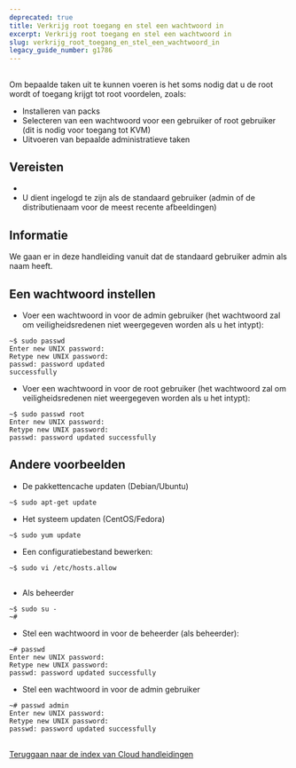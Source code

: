 ```yaml
---
deprecated: true
title: Verkrijg root toegang en stel een wachtwoord in
excerpt: Verkrijg root toegang en stel een wachtwoord in
slug: verkrijg_root_toegang_en_stel_een_wachtwoord_in
legacy_guide_number: g1786
---
```



## 
Om bepaalde taken uit te kunnen voeren is het soms nodig dat u de root wordt of toegang krijgt tot root voordelen, zoals:

- Installeren van packs
- Selecteren van een wachtwoord voor een gebruiker of root gebruiker (dit is nodig voor toegang tot KVM)
- Uitvoeren van bepaalde administratieve taken




## Vereisten

- []({legacy}1775)
- U dient ingelogd te zijn als de standaard gebruiker (admin of de distributienaam voor de meest recente afbeeldingen)



## Informatie
We gaan er in deze handleiding vanuit dat de standaard gebruiker admin als naam heeft.


## Een wachtwoord instellen

- Voer een wachtwoord in voor de admin gebruiker (het wachtwoord zal om veiligheidsredenen niet weergegeven worden als u het intypt): 

```
~$ sudo passwd
Enter new UNIX password:
Retype new UNIX password:
passwd: password updated 
successfully
```


- Voer een wachtwoord in voor de root gebruiker (het wachtwoord zal om veiligheidsredenen niet weergegeven worden als u het intypt):

```
~$ sudo passwd root
Enter new UNIX password:
Retype new UNIX password:
passwd: password updated successfully
```





## Andere voorbeelden

- De pakkettencache updaten (Debian/Ubuntu)

```
~$ sudo apt-get update
```


- Het systeem updaten (CentOS/Fedora)

```
~$ sudo yum update
```


- Een configuratiebestand bewerken:

```
~$ sudo vi /etc/hosts.allow
```





## 

- Als beheerder

```
~$ sudo su -
~#
```


- Stel een wachtwoord in voor de beheerder (als beheerder):

```
~# passwd
Enter new UNIX password:
Retype new UNIX password:
passwd: password updated successfully
```


- Stel een wachtwoord in voor de admin gebruiker

```
~# passwd admin
Enter new UNIX password:
Retype new UNIX password:
passwd: password updated successfully
```





## 
[Teruggaan naar de index van Cloud handleidingen]({legacy}1785)

